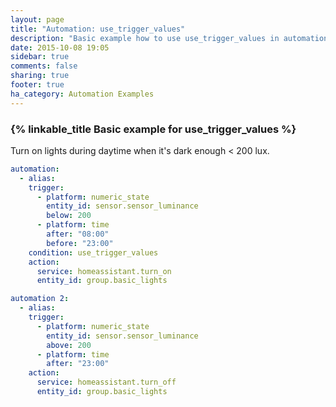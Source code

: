 ```yaml
---
layout: page
title: "Automation: use_trigger_values"
description: "Basic example how to use use_trigger_values in automation"
date: 2015-10-08 19:05
sidebar: true
comments: false
sharing: true
footer: true
ha_category: Automation Examples
---
```


### {% linkable_title Basic example for use_trigger_values %}

Turn on lights during daytime when it's dark enough < 200 lux.

```yaml
automation:
  - alias: 
    trigger:
      - platform: numeric_state
        entity_id: sensor.sensor_luminance
        below: 200
      - platform: time
        after: "08:00"
        before: "23:00"
    condition: use_trigger_values
    action:
      service: homeassistant.turn_on
      entity_id: group.basic_lights

automation 2:
  - alias: 
    trigger:
      - platform: numeric_state
        entity_id: sensor.sensor_luminance
        above: 200
      - platform: time
        after: "23:00"
    action:
      service: homeassistant.turn_off
      entity_id: group.basic_lights
```
